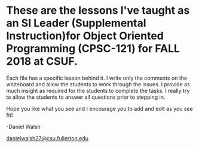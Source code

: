 # These are the lessons I've taught as an SI Leader (Supplemental Instruction)for Object Oriented Programming (CPSC-121) for FALL 2018 at CSUF.

Each file has a specific lesson behind it. I write only the comments on the whiteboard and allow the students to work through the issues. I provide as much insight as required for the students to complete the tasks. I really try to allow the students to answer all questions prior to stepping in. 

Hope you like what you see and I encourage you to add and edit as you see fit! 

-Daniel Walsh

danielwalsh27@csu.fullerton.edu
